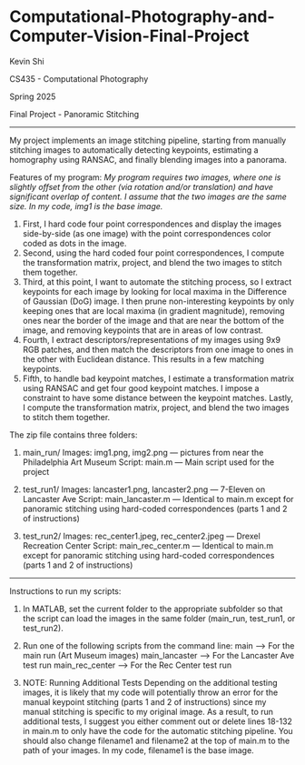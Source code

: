 # Computational-Photography-and-Computer-Vision-Final-Project

Kevin Shi 

CS435 - Computational Photography

Spring 2025

Final Project - Panoramic Stitching

---
My project implements an image stitching pipeline, starting from manually stitching images to automatically detecting keypoints, estimating a homography using RANSAC, and finally blending images into a panorama.

Features of my program:
*My program requires two images, where one is slightly offset from the other (via rotation and/or translation) and have significant overlap of content. I assume that the two images are the same size. In my code, img1 is the base image.*

1. First, I hard code four point correspondences and display the images side-by-side (as one image) with the point correspondences color coded as dots in the image.
2. Second, using the hard coded four point correspondences, I compute the transformation matrix, project, and blend the two images to stitch them together. 
3. Third, at this point, I want to automate the stitching process, so I extract keypoints for each image by looking for local maxima in the Difference of Gaussian (DoG) image. I then prune non-interesting keypoints by only keeping ones that are local maxima (in gradient magnitude), removing ones near the border of the image and that are near the bottom of the image, and removing keypoints that are in areas of low contrast. 
4. Fourth, I extract descriptors/representations of my images using 9x9 RGB patches, and then match the descriptors from one image to ones in the other with Euclidean distance. This results in a few matching keypoints.  
5. Fifth, to handle bad keypoint matches, I estimate a transformation matrix using RANSAC and get four good keypoint matches. I impose a constraint to have some distance between the keypoint matches. Lastly, I compute the transformation matrix, project, and blend the two images to stitch them together. 

The zip file contains three folders:
1. main_run/
	Images: img1.png, img2.png — pictures from near the Philadelphia Art Museum
	Script: main.m — Main script used for the project

2. test_run1/
	Images: lancaster1.png, lancaster2.png — 7-Eleven on Lancaster Ave
	Script: main_lancaster.m — Identical to main.m except for panoramic stitching using hard-coded correspondences (parts 1 and 2 of instructions)

3. test_run2/
	Images: rec_center1.jpeg, rec_center2.jpeg — Drexel Recreation Center
	Script: main_rec_center.m — Identical to main.m except for panoramic stitching using hard-coded correspondences (parts 1 and 2 of instructions)

---
Instructions to run my scripts:
1. In MATLAB, set the current folder to the appropriate subfolder so that the script can load the images in the same folder (main_run, test_run1, or test_run2).

2. Run one of the following scripts from the command line:
	main               —>    For the main run (Art Museum images)
	main_lancaster     —>    For the Lancaster Ave test run
	main_rec_center    —>    For the Rec Center test run

3. NOTE: Running Additional Tests
Depending on the additional testing images, it is likely that my code will potentially throw an error for the manual keypoint stitching (parts 1 and 2 of instructions) since my manual stitching is specific to my original image.
As a result, to run additional tests, I suggest you either comment out or delete lines 18-132 in main.m to only have the code for the automatic stitching pipeline. You should also change filename1 and filename2 at the top of main.m to the path of your images. In my code, filename1 is the base image. 
